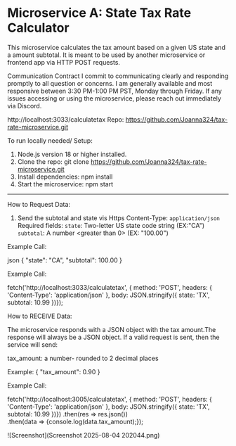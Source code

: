 # Microservice A: State Tax Rate Calculator
This microservice calculates the tax amount based on a given US state and a amount subtotal. It is meant to be used by another microservice or frontend app via HTTP POST requests.

Communication Contract
I commit to communicating clearly and responding promptly to all question or concerns. I am generally available and most responsive between 3:30 PM-1:00 PM PST, Monday through Friday. If any issues accessing or using the microservice, please reach out immediately via Discord.

http://localhost:3033/calculatetax
Repo:  https://github.com/Joanna324/tax-rate-microservice.git

To run locally needed/ Setup:

1. Node.js version 18 or higher installed.
2. Clone the repo:
   git clone  https://github.com/Joanna324/tax-rate-microservice.git
3. Install dependencies:
   npm install
4. Start the microservice:
   npm start

---

How to Request Data:
1. Send the subtotal and state vis Https
    Content-Type: `application/json`
    Required fields:
    `state`: Two-letter US state code string (EX:"CA")
    `subtotal`: A number <greater than 0> (EX: "100.00")

Example Call:

json
{
  "state": "CA",
  "subtotal": 100.00
}

Example Call:

fetch('http://localhost:3033/calculatetax', {
  method: 'POST',
  headers: { 'Content-Type': 'application/json' },
  body: JSON.stringify({ state: 'TX', subtotal: 10.99 })});

How to RECEIVE Data:

The microservice responds with a JSON object with the tax amount.The response will always be a JSON object.
If a valid request is sent, then the service will send:

tax_amount: a number- rounded to 2 decimal places

Example:
{
  "tax_amount": 0.90
}

Example Call:

fetch('http://localhost:3005/calculatetax', {
  method: 'POST',
  headers: { 'Content-Type': 'application/json' },
  body: JSON.stringify({ state: 'TX', subtotal: 10.99 })})
  .then(res => res.json())       
  .then(data => {console.log(data.tax_amount);});


![Screenshot](Screenshot 2025-08-04 202044.png)



  


